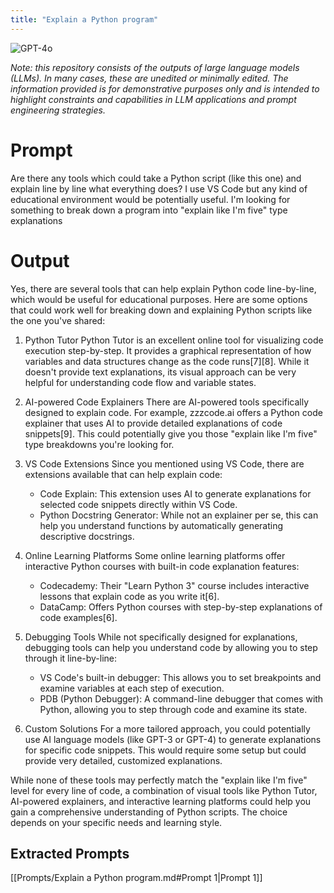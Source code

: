 ```yaml
---
title: "Explain a Python program"
---
```

![GPT-4o](https://img.shields.io/badge/GPT--4o-3333FF?style=for-the-badge&logo=openai&logoColor=white)



*Note: this repository consists of the outputs of large language models (LLMs). In many cases, these are unedited or minimally edited. The information provided is for demonstrative purposes only and is intended to highlight constraints and capabilities in LLM applications and prompt engineering strategies.*


# Prompt

Are there any tools which could take a Python script (like this one) and explain line by line what everything does? I use VS Code but any kind of educational environment would be potentially useful. I'm looking for something to break down a program into "explain like I'm five" type explanations

# Output

Yes, there are several tools that can help explain Python code line-by-line, which would be useful for educational purposes. Here are some options that could work well for breaking down and explaining Python scripts like the one you've shared:

1. Python Tutor
Python Tutor is an excellent online tool for visualizing code execution step-by-step. It provides a graphical representation of how variables and data structures change as the code runs[7][8]. While it doesn't provide text explanations, its visual approach can be very helpful for understanding code flow and variable states.

2. AI-powered Code Explainers
There are AI-powered tools specifically designed to explain code. For example, zzzcode.ai offers a Python code explainer that uses AI to provide detailed explanations of code snippets[9]. This could potentially give you those "explain like I'm five" type breakdowns you're looking for.

3. VS Code Extensions
Since you mentioned using VS Code, there are extensions available that can help explain code:

   - Code Explain: This extension uses AI to generate explanations for selected code snippets directly within VS Code.
   - Python Docstring Generator: While not an explainer per se, this can help you understand functions by automatically generating descriptive docstrings.

4. Online Learning Platforms
Some online learning platforms offer interactive Python courses with built-in code explanation features:

   - Codecademy: Their "Learn Python 3" course includes interactive lessons that explain code as you write it[6].
   - DataCamp: Offers Python courses with step-by-step explanations of code examples[6].

5. Debugging Tools
While not specifically designed for explanations, debugging tools can help you understand code by allowing you to step through it line-by-line:

   - VS Code's built-in debugger: This allows you to set breakpoints and examine variables at each step of execution.
   - PDB (Python Debugger): A command-line debugger that comes with Python, allowing you to step through code and examine its state.

6. Custom Solutions
For a more tailored approach, you could potentially use AI language models (like GPT-3 or GPT-4) to generate explanations for specific code snippets. This would require some setup but could provide very detailed, customized explanations.

While none of these tools may perfectly match the "explain like I'm five" level for every line of code, a combination of visual tools like Python Tutor, AI-powered explainers, and interactive learning platforms could help you gain a comprehensive understanding of Python scripts. The choice depends on your specific needs and learning style.

 




## Extracted Prompts
[[Prompts/Explain a Python program.md#Prompt 1|Prompt 1]]

